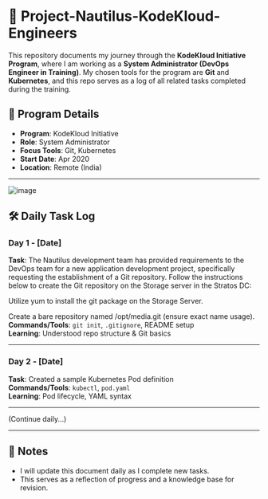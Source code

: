 # 📘 Project-Nautilus-KodeKloud-Engineers

This repository documents my journey through the **KodeKloud Initiative Program**, where I am working as a **System Administrator (DevOps Engineer in Training)**. My chosen tools for the program are **Git** and **Kubernetes**, and this repo serves as a log of all related tasks completed during the training.

## 🧭 Program Details

- **Program**: KodeKloud Initiative
- **Role**: System Administrator
- **Focus Tools**: Git, Kubernetes
- **Start Date**: Apr 2020
- **Location**: Remote (India)

---
![image](https://github.com/user-attachments/assets/82bef26a-dfbb-4033-b0c9-2ac17226c57a)
## 🛠️ Daily Task Log

### Day 1 - [Date]
**Task**: The Nautilus development team has provided requirements to the DevOps team for a new application development project, specifically requesting the establishment of a Git repository. Follow the instructions below to create the Git repository on the Storage server in the Stratos DC:



Utilize yum to install the git package on the Storage Server.


Create a bare repository named /opt/media.git (ensure exact name usage). 
**Commands/Tools**: `git init`, `.gitignore`, README setup  
**Learning**: Understood repo structure & Git basics  



---

### Day 2 - [Date]
**Task**: Created a sample Kubernetes Pod definition  
**Commands/Tools**: `kubectl`, `pod.yaml`  
**Learning**: Pod lifecycle, YAML syntax  

---

(Continue daily...)

---

## 📌 Notes
- I will update this document daily as I complete new tasks.
- This serves as a reflection of progress and a knowledge base for revision.

